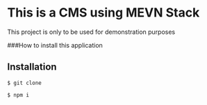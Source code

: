 This is a CMS using MEVN Stack
===============================

This project is only to be used for demonstration purposes

###How to install this application
## Installation

```
$ git clone
```

```js
$ npm i
```